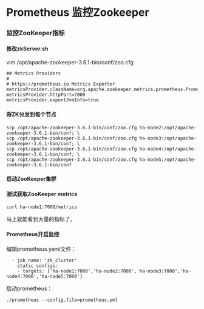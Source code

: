 # Prometheus 监控Zookeeper

### 监控ZooKeeper指标

#### 修改zkServer.sh

vim /opt/apache-zookeeper-3.6.1-bin/conf/zoo.cfg

```properties
## Metrics Providers
#
# https://prometheus.io Metrics Exporter
metricsProvider.className=org.apache.zookeeper.metrics.prometheus.PrometheusMetricsProvider
metricsProvider.httpPort=7000
metricsProvider.exportJvmInfo=true
```

#### 将ZK分发到每个节点

```shell
scp /opt/apache-zookeeper-3.6.1-bin/conf/zoo.cfg ha-node2:/opt/apache-zookeeper-3.6.1-bin/conf; \
scp /opt/apache-zookeeper-3.6.1-bin/conf/zoo.cfg ha-node3:/opt/apache-zookeeper-3.6.1-bin/conf; \
scp /opt/apache-zookeeper-3.6.1-bin/conf/zoo.cfg ha-node4:/opt/apache-zookeeper-3.6.1-bin/conf; \
scp /opt/apache-zookeeper-3.6.1-bin/conf/zoo.cfg ha-node5:/opt/apache-zookeeper-3.6.1-bin/conf
```

#### 启动ZooKeeper集群

#### 测试获取ZooKeeper metrics

```shell
curl ha-node1:7000/metrics
```

马上就能看到大量的指标了。

#### Prometheus开启监控

编辑prometheus.yaml文件：

```shell
  - job_name: 'zk_cluster'
    static_configs:
    - targets: ['ha-node1:7000','ha-node2:7000','ha-node3:7000','ha-node4:7000','ha-node5:7000']
```

启动prometheus：

```shell
./prometheus --config.file=prometheus.yml
```